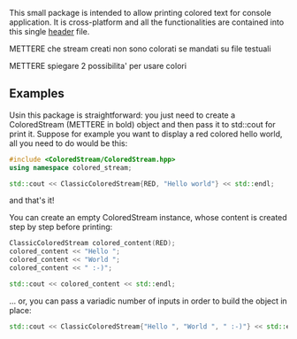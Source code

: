This small package is intended to allow printing colored text for console application.
It is cross-platform and all the functionalities are contained into this single [header](./src/ColoredStream/ColoredStream.hpp) file.

METTERE che stream creati non sono colorati se mandati su file testuali

METTERE spiegare 2 possibilita' per usare colori

## Examples

Usin this package is straightforward: you just need to create a ColoredStream (METTERE in bold) object and then pass it to std::cout for print it.
Suppose for example you want to display a red colored hello world, all you need to do would be this:

```cpp
#include <ColoredStream/ColoredStream.hpp>
using namespace colored_stream;

std::cout << ClassicColoredStream{RED, "Hello world"} << std::endl;
```
and that's it!

You can create an empty ColoredStream instance, whose content is created step by step before printing:

```cpp
ClassicColoredStream colored_content(RED);
colored_content << "Hello ";
colored_content << "World ";
colored_content << " :-)";

std::cout << colored_content << std::endl;
```

... or, you can pass a variadic number of inputs in order to build the object in place:

```cpp
std::cout << ClassicColoredStream{"Hello ", "World ", " :-)"} << std::endl;
```